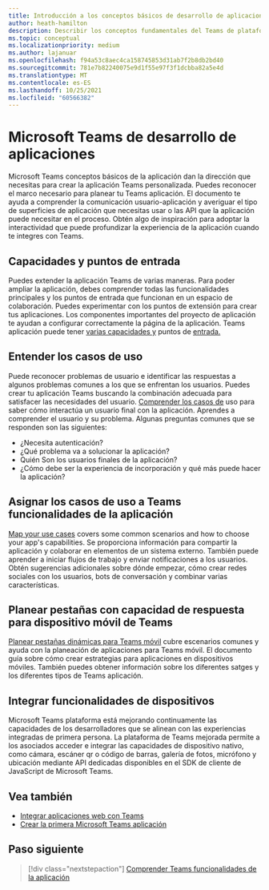 ```yaml
---
title: Introducción a los conceptos básicos de desarrollo de aplicaciones
author: heath-hamilton
description: Describir los conceptos fundamentales del Teams de plataformas.
ms.topic: conceptual
ms.localizationpriority: medium
ms.author: lajanuar
ms.openlocfilehash: f94a53c8aec4ca158745853d31ab7f2b8db2bd40
ms.sourcegitcommit: 781e7b82240075e9d1f55e97f3f1dcbba82a5e4d
ms.translationtype: MT
ms.contentlocale: es-ES
ms.lasthandoff: 10/25/2021
ms.locfileid: "60566382"
---
```

# <a name="microsoft-teams-app-development-fundamentals"></a>Microsoft Teams de desarrollo de aplicaciones

Microsoft Teams conceptos básicos de la aplicación dan la dirección que necesitas para crear la aplicación Teams personalizada. Puedes reconocer el marco necesario para planear tu Teams aplicación. El documento te ayuda a comprender la comunicación usuario-aplicación y averiguar el tipo de superficies de aplicación que necesitas usar o las API que la aplicación puede necesitar en el proceso. Obtén algo de inspiración para adoptar la interactividad que puede profundizar la experiencia de la aplicación cuando te integres con Teams.

## <a name="capabilities-and-entry-points"></a>Capacidades y puntos de entrada

Puedes extender la aplicación Teams de varias maneras. Para poder ampliar la aplicación, debes comprender todas las funcionalidades principales y los puntos de entrada que funcionan en un espacio de colaboración. Puedes experimentar con los puntos de extensión para crear tus aplicaciones. Los componentes importantes del proyecto de aplicación te ayudan a configurar correctamente la página de la aplicación. Teams aplicación puede tener [varias capacidades y](../concepts/capabilities-overview.md) puntos de [entrada.](../concepts/extensibility-points.md)

## <a name="understand-your-use-cases"></a>Entender los casos de uso

Puede reconocer problemas de usuario e identificar las respuestas a algunos problemas comunes a los que se enfrentan los usuarios. Puedes crear tu aplicación Teams buscando la combinación adecuada para satisfacer las necesidades del usuario. [Comprender los casos de](../concepts/design/understand-use-cases.md) uso para saber cómo interactúa un usuario final con la aplicación. Aprendes a comprender el usuario y su problema. Algunas preguntas comunes que se responden son las siguientes:

* ¿Necesita autenticación?
* ¿Qué problema va a solucionar la aplicación?
* Quién Son los usuarios finales de la aplicación?
* ¿Cómo debe ser la experiencia de incorporación y qué más puede hacer la aplicación?

## <a name="map-your-use-cases-to-teams-app-capabilities"></a>Asignar los casos de uso a Teams funcionalidades de la aplicación

[Map your use cases](../concepts/design/map-use-cases.md) covers some common scenarios and how to choose your app's capabilities. Se proporciona información para compartir la aplicación y colaborar en elementos de un sistema externo. También puede aprender a iniciar flujos de trabajo y enviar notificaciones a los usuarios. Obtén sugerencias adicionales sobre dónde empezar, cómo crear redes sociales con los usuarios, bots de conversación y combinar varias características.

## <a name="plan-responsive-tabs-for-teams-mobile"></a>Planear pestañas con capacidad de respuesta para dispositivo móvil de Teams
[Planear pestañas dinámicas para Teams móvil](../concepts/design/plan-responsive-tabs-for-teams-mobile.md) cubre escenarios comunes y ayuda con la planeación de aplicaciones para Teams móvil. El documento guía sobre cómo crear estrategias para aplicaciones en dispositivos móviles. También puedes obtener información sobre los diferentes satges y los diferentes tipos de Teams aplicación.

## <a name="integrate-device-capabilities"></a>Integrar funcionalidades de dispositivos

Microsoft Teams plataforma está mejorando continuamente las capacidades de los desarrolladores que se alinean con las experiencias integradas de primera persona. La plataforma de Teams mejorada permite a los asociados acceder e integrar las capacidades de dispositivo nativo, como cámara, escáner qr o código de barras, galería de fotos, micrófono y ubicación mediante API dedicadas disponibles en el SDK de cliente de JavaScript de Microsoft Teams. 

## <a name="see-also"></a>Vea también

* [Integrar aplicaciones web con Teams](../samples/integrating-web-apps.md)
* [Crear la primera Microsoft Teams aplicación](../build-your-first-app/build-first-app-overview.md) 

## <a name="next-step"></a>Paso siguiente

> [!div class="nextstepaction"]
> [Comprender Teams funcionalidades de la aplicación](capabilities-overview.md)

